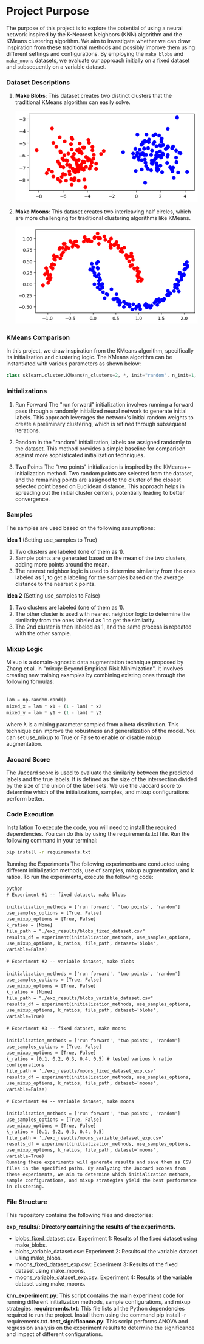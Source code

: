 # **Project Purpose**

The purpose of this project is to explore the potential of using a neural network inspired by the K-Nearest Neighbors (KNN) algorithm and the KMeans clustering algorithm. We aim to investigate whether we can draw inspiration from these traditional methods and possibly improve them using different settings and configurations. By employing the `make_blobs` and `make_moons` datasets, we evaluate our approach initially on a fixed dataset and subsequently on a variable dataset.

### **Dataset Descriptions**

1. **Make Blobs**: This dataset creates two distinct clusters that the traditional KMeans algorithm can easily solve.
   
   ![Make Blobs](images/make_blobs_initialization.png)
   
2. **Make Moons**: This dataset creates two interleaving half circles, which are more challenging for traditional clustering algorithms like KMeans.
   
   ![Make Moons](images/make_moons_initialization.png)

### **KMeans Comparison**

In this project, we draw inspiration from the KMeans algorithm, specifically its initialization and clustering logic. The KMeans algorithm can be instantiated with various parameters as shown below:

```python
class sklearn.cluster.KMeans(n_clusters=2, *, init="random", n_init=1, max_iter=10, tol=0.0001, verbose=0, random_state=None, copy_x=True, algorithm='lloyd')
```

### **Initializations**

1. Run Forward
   The "run forward" initialization involves running a forward pass through a randomly initialized neural network to generate initial labels. This approach leverages the network's initial random weights to create a preliminary clustering, which is refined through subsequent iterations.

2. Random
   In the "random" initialization, labels are assigned randomly to the dataset. This method provides a simple baseline for comparison against more sophisticated initialization techniques.

3. Two Points
   The "two points" initialization is inspired by the KMeans++ initialization method. Two random points are selected from the dataset, and the remaining points are assigned to the cluster of the closest selected point based on Euclidean distance. This approach helps in spreading out the initial cluster centers, potentially leading to better convergence.

### Samples
The samples are used based on the following assumptions:

**Idea 1** (Setting use_samples to True)
1. Two clusters are labeled (one of them as 1).
2. Sample points are generated based on the mean of the two clusters, adding more points around the mean.
3. The nearest neighbor logic is used to determine similarity from the ones labeled as 1, to get a labeling for the samples based on the average distance to the nearest k points.

**Idea 2** (Setting use_samples to False)
1. Two clusters are labeled (one of them as 1).
2. The other cluster is used with nearest neighbor logic to determine the similarity from the ones labeled as 1 to get the similarity.
3. The 2nd cluster is then labeled as 1, and the same process is repeated with the other sample.
   
### Mixup Logic
Mixup is a domain-agnostic data augmentation technique proposed by Zhang et al. in "mixup: Beyond Empirical Risk Minimization". It involves creating new training examples by combining existing ones through the following formulas:

```python

lam = np.random.rand()
mixed_x = lam * x1 + (1 - lam) * x2
mixed_y = lam * y1 + (1 - lam) * y2
```
where λ is a mixing parameter sampled from a beta distribution. This technique can improve the robustness and generalization of the model. You can set use_mixup to True or False to enable or disable mixup augmentation.

### Jaccard Score
The Jaccard score is used to evaluate the similarity between the predicted labels and the true labels. It is defined as the size of the intersection divided by the size of the union of the label sets. We use the Jaccard score to determine which of the initializations, samples, and mixup configurations perform better.

### Code Execution
Installation
To execute the code, you will need to install the required dependencies. You can do this by using the requirements.txt file. Run the following command in your terminal:

```bash
pip install -r requirements.txt
```

Running the Experiments
The following experiments are conducted using different initialization methods, use of samples, mixup augmentation, and k ratios. To run the experiments, execute the following code:
```
python
# Experiment #1 -- fixed dataset, make blobs

initialization_methods = ['run forward', 'two points', 'random']
use_samples_options = [True, False]
use_mixup_options = [True, False]
k_ratios = [None]  
file_path = "./exp_results/blobs_fixed_dataset.csv"
results_df = experiment(initialization_methods, use_samples_options, use_mixup_options, k_ratios, file_path, dataset='blobs', variable=False)

# Experiment #2 -- variable dataset, make blobs

initialization_methods = ['run forward', 'two points', 'random']
use_samples_options = [True, False]
use_mixup_options = [True, False]
k_ratios = [None]  
file_path = "./exp_results/blobs_variable_dataset.csv"
results_df = experiment(initialization_methods, use_samples_options, use_mixup_options, k_ratios, file_path, dataset='blobs', variable=True)

# Experiment #3 -- fixed dataset, make moons

initialization_methods = ['run forward', 'two points', 'random']
use_samples_options = [True, False]
use_mixup_options = [True, False]
k_ratios = [0.1, 0.2, 0.3, 0.4, 0.5] # tested various k ratio configurations
file_path = './exp_results/moons_fixed_dataset_exp.csv'
results_df = experiment(initialization_methods, use_samples_options, use_mixup_options, k_ratios, file_path, dataset='moons', variable=False)

# Experiment #4 -- variable dataset, make moons

initialization_methods = ['run forward', 'two points', 'random']
use_samples_options = [True, False]
use_mixup_options = [True, False]
k_ratios = [0.1, 0.2, 0.3, 0.4, 0.5]  
file_path = './exp_results/moons_variable_dataset_exp.csv'
results_df = experiment(initialization_methods, use_samples_options, use_mixup_options, k_ratios, file_path, dataset='moons', variable=True)
Running these experiments will generate results and save them as CSV files in the specified paths. By analyzing the Jaccard scores from these experiments, we aim to determine which initialization methods, sample configurations, and mixup strategies yield the best performance in clustering.
```
### File Structure
This repository contains the following files and directories:

**exp_results/: Directory containing the results of the experiments.**
- blobs_fixed_dataset.csv: Experiment 1: Results of the fixed dataset using make_blobs.
- blobs_variable_dataset.csv: Experiment 2: Results of the variable dataset using make_blobs.
- moons_fixed_dataset_exp.csv: Experiment 3: Results of the fixed dataset using make_moons.
- moons_variable_dataset_exp.csv: Experiment 4: Results of the variable dataset using make_moons.

**knn_experiment.py**: This script contains the main experiment code for running different initialization methods, sample configurations, and mixup strategies.
**requirements.txt**: This file lists all the Python dependencies required to run the project. Install them using the command pip install -r requirements.txt.
**test_significance.py**: This script performs ANOVA and regression analysis on the experiment results to determine the significance and impact of different configurations.
